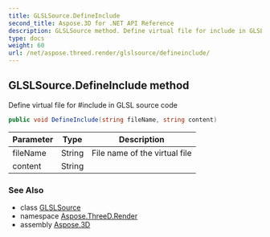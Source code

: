 ```yaml
---
title: GLSLSource.DefineInclude
second_title: Aspose.3D for .NET API Reference
description: GLSLSource method. Define virtual file for include in GLSL source code
type: docs
weight: 60
url: /net/aspose.threed.render/glslsource/defineinclude/
---
```

## GLSLSource.DefineInclude method

Define virtual file for #include in GLSL source code

```csharp
public void DefineInclude(string fileName, string content)
```

| Parameter | Type | Description |
| --- | --- | --- |
| fileName | String | File name of the virtual file |
| content | String |  |

### See Also

* class [GLSLSource](../)
* namespace [Aspose.ThreeD.Render](../../../aspose.threed.render/)
* assembly [Aspose.3D](../../../)



